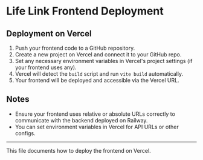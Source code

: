 # Life Link Frontend Deployment

## Deployment on Vercel

1. Push your frontend code to a GitHub repository.
2. Create a new project on Vercel and connect it to your GitHub repo.
3. Set any necessary environment variables in Vercel's project settings (if your frontend uses any).
4. Vercel will detect the `build` script and run `vite build` automatically.
5. Your frontend will be deployed and accessible via the Vercel URL.

## Notes

- Ensure your frontend uses relative or absolute URLs correctly to communicate with the backend deployed on Railway.
- You can set environment variables in Vercel for API URLs or other configs.

---

This file documents how to deploy the frontend on Vercel.
